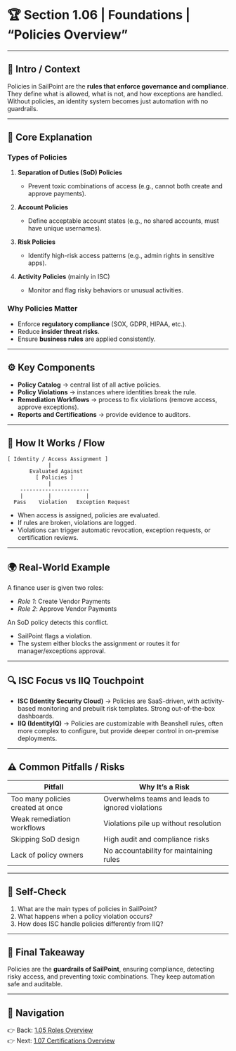 # 🏆 Section 1.06 | Foundations | “Policies Overview”

---

## 📖 Intro / Context
Policies in SailPoint are the **rules that enforce governance and compliance**.  
They define what is allowed, what is not, and how exceptions are handled.  
Without policies, an identity system becomes just automation with no guardrails.  

---

## 🏢 Core Explanation

### Types of Policies
1. **Separation of Duties (SoD) Policies**  
   - Prevent toxic combinations of access (e.g., cannot both create and approve payments).  

2. **Account Policies**  
   - Define acceptable account states (e.g., no shared accounts, must have unique usernames).  

3. **Risk Policies**  
   - Identify high-risk access patterns (e.g., admin rights in sensitive apps).  

4. **Activity Policies** (mainly in ISC)  
   - Monitor and flag risky behaviors or unusual activities.  

### Why Policies Matter
- Enforce **regulatory compliance** (SOX, GDPR, HIPAA, etc.).  
- Reduce **insider threat risks**.  
- Ensure **business rules** are applied consistently.  

---

## ⚙️ Key Components
- **Policy Catalog** → central list of all active policies.  
- **Policy Violations** → instances where identities break the rule.  
- **Remediation Workflows** → process to fix violations (remove access, approve exceptions).  
- **Reports and Certifications** → provide evidence to auditors.  

---

## 🔄 How It Works / Flow

```
[ Identity / Access Assignment ]
             |
       Evaluated Against
         [ Policies ]
             |
    ----------------------
    |        |           |
  Pass    Violation   Exception Request
```

- When access is assigned, policies are evaluated.  
- If rules are broken, violations are logged.  
- Violations can trigger automatic revocation, exception requests, or certification reviews.  

---

## 🌍 Real-World Example
A finance user is given two roles:  
- *Role 1*: Create Vendor Payments  
- *Role 2*: Approve Vendor Payments  

An SoD policy detects this conflict.  
- SailPoint flags a violation.  
- The system either blocks the assignment or routes it for manager/exceptions approval.  

---

## 🔍 ISC Focus vs IIQ Touchpoint
- **ISC (Identity Security Cloud)** → Policies are SaaS-driven, with activity-based monitoring and prebuilt risk templates. Strong out-of-the-box dashboards.  
- **IIQ (IdentityIQ)** → Policies are customizable with Beanshell rules, often more complex to configure, but provide deeper control in on-premise deployments.  

---

## ⚠️ Common Pitfalls / Risks
| Pitfall | Why It’s a Risk |
|---------|-----------------|
| Too many policies created at once | Overwhelms teams and leads to ignored violations |
| Weak remediation workflows | Violations pile up without resolution |
| Skipping SoD design | High audit and compliance risks |
| Lack of policy owners | No accountability for maintaining rules |

---

## 📝 Self-Check
1. What are the main types of policies in SailPoint?  
2. What happens when a policy violation occurs?  
3. How does ISC handle policies differently from IIQ?  

---

## 🎯 Final Takeaway
Policies are the **guardrails of SailPoint**, ensuring compliance, detecting risky access, and preventing toxic combinations. They keep automation safe and auditable.  

---

## 🔗 Navigation
👉 Back: [1.05 Roles Overview](1.05-roles-overview.md)  
👉 Next: [1.07 Certifications Overview](1.07-certifications-overview.md)  

